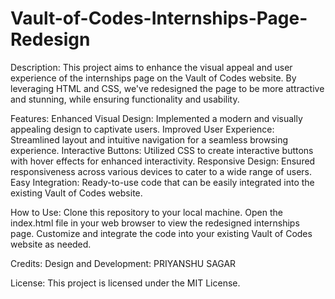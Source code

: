 # Vault-of-Codes-Internships-Page-Redesign


Description:
This project aims to enhance the visual appeal and user experience of the internships page on the Vault of Codes website. By leveraging HTML and CSS, we've redesigned the page to be more attractive and stunning, while ensuring functionality and usability.


Features:
Enhanced Visual Design: Implemented a modern and visually appealing design to captivate users.
Improved User Experience: Streamlined layout and intuitive navigation for a seamless browsing experience.
Interactive Buttons: Utilized CSS to create interactive buttons with hover effects for enhanced interactivity.
Responsive Design: Ensured responsiveness across various devices to cater to a wide range of users.
Easy Integration: Ready-to-use code that can be easily integrated into the existing Vault of Codes website.


How to Use:
Clone this repository to your local machine.
Open the index.html file in your web browser to view the redesigned internships page.
Customize and integrate the code into your existing Vault of Codes website as needed.




Credits:
Design and Development: PRIYANSHU SAGAR


License:
This project is licensed under the MIT License.

